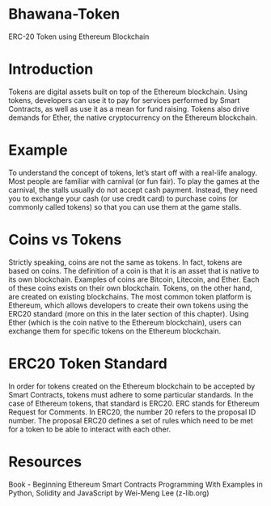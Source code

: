# Bhawana-Token
ERC-20 Token using Ethereum Blockchain

# Introduction
Tokens are digital assets built on top of the Ethereum blockchain. Using tokens, developers can use it to pay for services performed by Smart Contracts, as well as use it as a mean for fund raising. Tokens also drive demands for Ether, the native cryptocurrency on the Ethereum blockchain.

# Example
To understand the concept of tokens, let’s start off with a real-life analogy. Most people are familiar with carnival (or fun fair). To play the games at the carnival, the stalls usually do not accept cash payment. Instead, they need you to exchange your cash (or use credit card) to purchase coins (or commonly called tokens) so that you can use them at the game stalls.

# Coins vs Tokens
Strictly speaking, coins are not the same as tokens. In fact, tokens are based on coins. The definition of a coin is that it is an asset that is native to its own blockchain. Examples of coins are Bitcoin, Litecoin, and Ether. Each of these coins exists on their own blockchain. Tokens, on the other hand, are created on existing blockchains. The most common token platform is Ethereum, which allows developers to create their own tokens using the ERC20 standard (more on this in the later section of this chapter). Using Ether (which is the coin native to the Ethereum blockchain), users can exchange them for specific tokens on the Ethereum blockchain.

# ERC20 Token Standard
In order for tokens created on the Ethereum blockchain to be accepted by Smart Contracts, tokens must adhere to some particular standards. In the case of Ethereum
tokens, that standard is ERC20. ERC stands for Ethereum Request for Comments. In ERC20, the number 20 refers to the proposal ID number. The proposal ERC20 defines a set of rules which need to be met for a token to be able to interact with each other.

# Resources
Book - Beginning Ethereum Smart Contracts Programming With Examples in Python, Solidity and JavaScript by Wei-Meng Lee (z-lib.org)
